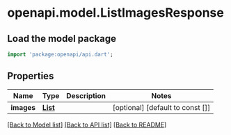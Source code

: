# openapi.model.ListImagesResponse

## Load the model package
```dart
import 'package:openapi/api.dart';
```

## Properties
Name | Type | Description | Notes
------------ | ------------- | ------------- | -------------
**images** | [**List<ListImagesResponseImages>**](ListImagesResponseImages.md) |  | [optional] [default to const []]

[[Back to Model list]](../README.md#documentation-for-models) [[Back to API list]](../README.md#documentation-for-api-endpoints) [[Back to README]](../README.md)


